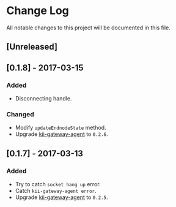 # Change Log
All notable changes to this project will be documented in this file.

## [Unreleased]

## [0.1.8] - 2017-03-15
### Added
- Disconnecting handle.

### Changed
- Modify `updateEndnodeState` method.
- Upgrade [kii-gateway-agent](https://github.com/ashramwen/kii-gateway-agent) to `0.2.6`.

## [0.1.7] - 2017-03-13
### Added
- Try to catch `socket hang up` error.
- Catch `kii-gateway-agent error`.
- Upgrade [kii-gateway-agent](https://github.com/ashramwen/kii-gateway-agent) to `0.2.5`.

